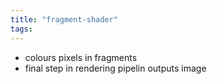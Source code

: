 ```yaml
---
title: "fragment-shader"
tags: 
---
```


- colours pixels in fragments
- final step in rendering pipelin outputs image
